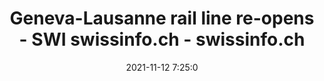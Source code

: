 ---
"title": "Geneva-Lausanne rail line re-opens - SWI swissinfo.ch - swissinfo.ch"
"date": "2021-11-12 7:25:0"
"feed_name": "GOOGLENEWSINDUSTRIAL"
"feed_website": "https://news.google.com/search?q=industrial%2Bincident&hl=en-US&gl=US&ceid=US:en"
"feed_rss": "https://news.google.com/rss/search?q=industrial%2Bincident&hl=en-US&gl=US&ceid=US:en"
"link": "https://www.swissinfo.ch/eng/politics/geneva-lausanne-train-link-reopens/47101982"
"source": "{'href': 'https://www.swissinfo.ch', 'title': 'swissinfo.ch'}"
"file": "_posts/2021-1-1-0308c734deaa7af071bfa65e233d42a025b507a8.md"
"accident": "0"
"drilling": "0"
"dead": "0"
"injured": "0"
"arrested": "0"
"place": "unknown place"
"where": "unknown site"
"causes": "unknown"
"place_uri": "unknown place"
---